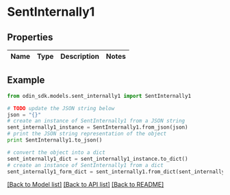 # SentInternally1


## Properties

Name | Type | Description | Notes
------------ | ------------- | ------------- | -------------

## Example

```python
from odin_sdk.models.sent_internally1 import SentInternally1

# TODO update the JSON string below
json = "{}"
# create an instance of SentInternally1 from a JSON string
sent_internally1_instance = SentInternally1.from_json(json)
# print the JSON string representation of the object
print SentInternally1.to_json()

# convert the object into a dict
sent_internally1_dict = sent_internally1_instance.to_dict()
# create an instance of SentInternally1 from a dict
sent_internally1_form_dict = sent_internally1.from_dict(sent_internally1_dict)
```
[[Back to Model list]](../README.md#documentation-for-models) [[Back to API list]](../README.md#documentation-for-api-endpoints) [[Back to README]](../README.md)


